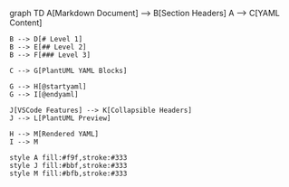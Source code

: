 graph TD
    A[Markdown Document] --> B[Section Headers]
    A --> C[YAML Content]

    B --> D[# Level 1]
    B --> E[## Level 2]
    B --> F[### Level 3]

    C --> G[PlantUML YAML Blocks]

    G --> H[@startyaml]
    G --> I[@endyaml]

    J[VSCode Features] --> K[Collapsible Headers]
    J --> L[PlantUML Preview]

    H --> M[Rendered YAML]
    I --> M

    style A fill:#f9f,stroke:#333
    style J fill:#bbf,stroke:#333
    style M fill:#bfb,stroke:#333


